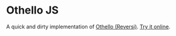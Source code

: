 # Othello JS

A quick and dirty implementation of [Othello (Reversi)](http://en.wikipedia.org/wiki/Reversi).
[Try it online](http://kana.github.com/othello-js/).
